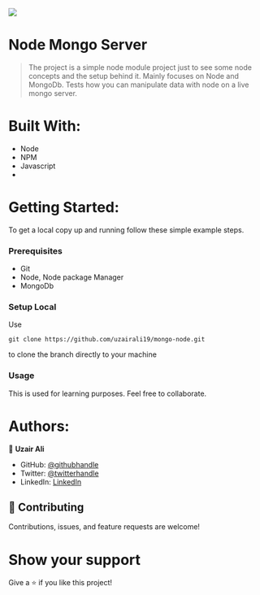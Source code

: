 ![](https://img.shields.io/badge/Microverse-blueviolet)

# Node Mongo Server

> The project is a simple node module project just to see some node concepts and the setup behind it. Mainly focuses on Node and MongoDb. Tests how you can manipulate data with node on a live mongo server.

# Built With:

- Node
- NPM
- Javascript
- 
# Getting Started:

To get a local copy up and running follow these simple example steps.

### Prerequisites

- Git
- Node, Node package Manager
- MongoDb

### Setup Local

Use

```
git clone https://github.com/uzairali19/mongo-node.git
```

to clone the branch directly to your machine

### Usage

This is used for learning purposes. Feel free to collaborate.

# Authors:

👤 **Uzair Ali**

- GitHub: [@githubhandle](https://github.com/uzairali19)
- Twitter: [@twitterhandle](https://twitter.com/MahbubA10454419)
- LinkedIn: [LinkedIn](https://www.linkedin.com/in/uzair-ali-964187166/)

## 🤝 Contributing

Contributions, issues, and feature requests are welcome!

# Show your support

Give a ⭐️ if you like this project!
